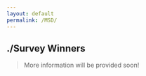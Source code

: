 ```yaml
---
layout: default
permalink: /MSD/
---
```

## ./Survey Winners

> More information will be provided soon!
